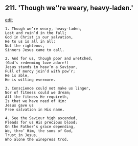 
## 211.  'Though we''re weary, heavy-laden.'
[edit](https://docs.google.com/document/d/1ijy%2D1v4WNl2FhxL3xhXURAyi7hPZf7YF/edit?mode=html)



    1. Though we’re weary, heavy-laden,
    Lost and ruin’d in the fall;
    God in Christ is our salvation,
    He to us is all in all:
    Not the righteous,
    Sinners Jesus came to call.

    2. And for us, though poor and wretched,
    (God’s redeeming love adore!)
    Jesus stands in heav’n a Saviour,
    Full of mercy join’d with pow’r;
    He is able,
    He is willing evermore.

    3. Conscience could not make us linger,
    Nor of fitness could we dream;
    All the fitness He requireth,
    Is that we have need of Him:
    Jesus gave us
    Free salvation in His name.

    4. See the Saviour high ascended,
    Pleads for us His precious blood; 
    On the Father’s grace depending,
    We, thro’ Him, the sons of God, 
    Trust in Jesus,
    Who alone the winepress trod.

